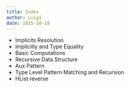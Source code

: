 ```yaml
---
title: Index
author: Luigi
date: 1015-10-18 
---
```


 - Implicits Resolution
 - Implicitly and Type Equality
 - Basic Computations
 - Recursive Data Structure
 - Aux Pattern
 - Type Level Pattern Matching and Recursion
 - HList reverse
